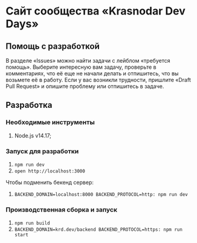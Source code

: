 # Сайт сообщества «Krasnodar Dev Days»

## Помощь с разработкой

В разделе «Issues» можно найти задачи с лейблом «требуется помощь».
Выберите интересную вам задачу, проверьте в комментариях,
что её еще не начали делать и отпишитесь, что вы возьмете её в работу.
Если у вас возникли трудности, пришлите «Draft Pull Request» и опишите проблему
или отпишитесь в задаче.

## Разработка

### Необходимые инструменты

1. Node.js v14.17;

### Запуск для разработки

1. `npm run dev`
1. `open http://localhost:3000`

Чтобы подменить бекенд сервер:

1. `BACKEND_DOMAIN=localhost:8000 BACKEND_PROTOCOL=http: npm run dev`

### Производственная сборка и запуск

1. `npm run build`
1. `BACKEND_DOMAIN=krd.dev/backend BACKEND_PROTOCOL=https: npm run start`
